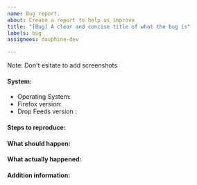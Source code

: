 ```yaml
---
name: Bug report.
about: Create a report to help us improve
title: "[Bug] A clear and concise title of what the bug is"
labels: bug
assignees: dauphine-dev

---
```


Note: Don't esitate to add screenshots 

#### System: 
 * Operating System:  
 * Firefox version: 
 * Drop Feeds version :

#### Steps to reproduce:

#### What should happen:

#### What actually happened:

#### Addition information:
